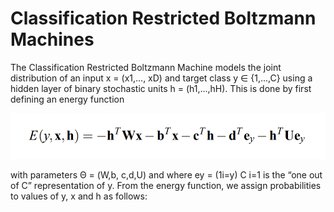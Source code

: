 # Classification Restricted Boltzmann Machines

The Classification Restricted Boltzmann Machine  models the joint distribution of an input x = (x1,..., xD) and target class y ∈ {1,...,C} using a hidden layer of binary stochastic units h = (h1,...,hH). This is done by first defining an energy function

<p align = 'center' height ='500px' weidth ='200'>
<img src ='https://github.com/Abhishekkakati101/Movie-Recommendation-System/blob/main/Assets/bltz1.PNG'>
</p>

with parameters Θ = (W,b, c,d,U) and where ey = (1i=y)
C
i=1
is the “one out of C” representation
of y. From the energy function, we assign probabilities to values of y, x and h as follows:

<p align = 'center'>
<img src =''>
</p>
